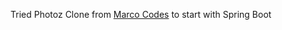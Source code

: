 Tried Photoz Clone from [Marco Codes](https://www.youtube.com/@MarcoCodes) to start with Spring Boot